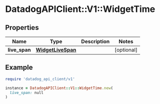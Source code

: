 # DatadogAPIClient::V1::WidgetTime

## Properties

| Name          | Type                                    | Description | Notes      |
| ------------- | --------------------------------------- | ----------- | ---------- |
| **live_span** | [**WidgetLiveSpan**](WidgetLiveSpan.md) |             | [optional] |

## Example

```ruby
require 'datadog_api_client/v1'

instance = DatadogAPIClient::V1::WidgetTime.new(
  live_span: null
)
```
